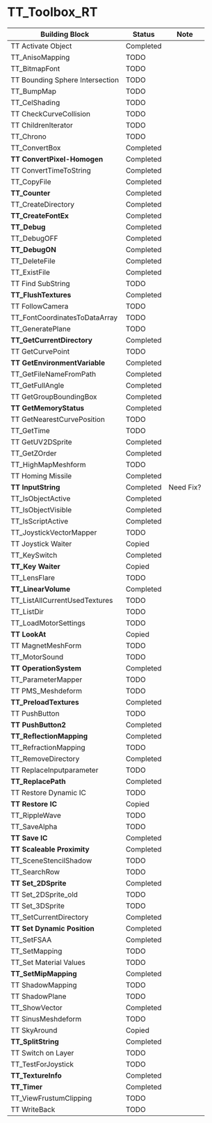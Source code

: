 # TT_Toolbox_RT

| Building Block                  | Status    | Note      |
| ------------------------------- | --------- |-----------|
| TT Activate Object              | Completed |           |
| TT_AnisoMapping                 | TODO      |           |
| TT_BitmapFont                   | TODO      |           |
| TT Bounding Sphere Intersection | TODO      |           |
| TT_BumpMap                      | TODO      |           |
| TT_CelShading                   | TODO      |           |
| TT CheckCurveCollision          | TODO      |           |
| TT ChildrenIterator             | TODO      |           |
| TT_Chrono                       | TODO      |           |
| TT_ConvertBox                   | Completed |           |
| **TT ConvertPixel-Homogen**     | Completed |           |
| TT ConvertTimeToString          | Completed |           |
| TT_CopyFile                     | Completed |           |
| **TT_Counter**                  | Completed |           |
| TT_CreateDirectory              | Completed |           |
| **TT_CreateFontEx**             | Completed |           |
| **TT_Debug**                    | Completed |           |
| TT_DebugOFF                     | Completed |           |
| **TT_DebugON**                  | Completed |           |
| TT_DeleteFile                   | Completed |           |
| TT_ExistFile                    | Completed |           |
| TT Find SubString               | TODO      |           |
| **TT_FlushTextures**            | Completed |           |
| TT FollowCamera                 | TODO      |           |
| TT_FontCoordinatesToDataArray   | TODO      |           |
| TT_GeneratePlane                | TODO      |           |
| **TT_GetCurrentDirectory**      | Completed |           |
| TT GetCurvePoint                | TODO      |           |
| **TT GetEnvironmentVariable**   | Completed |           |
| TT_GetFileNameFromPath          | Completed |           |
| TT_GetFullAngle                 | Completed |           |
| TT GetGroupBoundingBox          | Completed |           |
| **TT GetMemoryStatus**          | Completed |           |
| TT GetNearestCurvePosition      | TODO      |           |
| TT_GetTime                      | TODO      |           |
| TT GetUV2DSprite                | Completed |           |
| TT_GetZOrder                    | Completed |           |
| TT_HighMapMeshform              | TODO      |           |
| TT Homing Missile               | Completed |           |
| **TT InputString**              | Completed | Need Fix? |
| TT_IsObjectActive               | Completed |           |
| TT_IsObjectVisible              | Completed |           |
| TT_IsScriptActive               | Completed |           |
| TT_JoystickVectorMapper         | TODO      |           |
| TT Joystick Waiter              | Copied    |           |
| TT_KeySwitch                    | Completed |           |
| **TT_Key Waiter**               | Copied    |           |
| TT_LensFlare                    | TODO      |           |
| **TT_LinearVolume**             | Completed |           |
| TT_ListAllCurrentUsedTextures   | TODO      |           |
| TT_ListDir                      | TODO      |           |
| TT_LoadMotorSettings            | TODO      |           |
| **TT LookAt**                   | Copied    |           |
| TT MagnetMeshForm               | TODO      |           |
| TT_MotorSound                   | TODO      |           |
| **TT OperationSystem**          | Completed |           |
| TT_ParameterMapper              | TODO      |           |
| TT PMS_Meshdeform               | TODO      |           |
| **TT_PreloadTextures**          | Completed |           |
| TT PushButton                   | TODO      |           |
| **TT PushButton2**              | Completed |           |
| **TT_ReflectionMapping**        | Completed |           |
| TT_RefractionMapping            | TODO      |           |
| TT_RemoveDirectory              | Completed |           |
| TT ReplaceInputparameter        | TODO      |           |
| **TT_ReplacePath**              | Completed |           |
| TT Restore Dynamic IC           | TODO      |           |
| **TT Restore IC**               | Copied    |           |
| TT_RippleWave                   | TODO      |           |
| TT_SaveAlpha                    | TODO      |           |
| **TT Save IC**                  | Completed |           |
| **TT Scaleable Proximity**      | Completed |           |
| TT_SceneStencilShadow           | TODO      |           |
| TT_SearchRow                    | TODO      |           |
| **TT Set_2DSprite**             | Completed |           |
| TT Set_2DSprite_old             | TODO      |           |
| TT Set_3DSprite                 | TODO      |           |
| TT_SetCurrentDirectory          | Completed |           |
| **TT Set Dynamic Position**     | Completed |           |
| TT_SetFSAA                      | Completed |           |
| TT_SetMapping                   | TODO      |           |
| TT_Set Material Values          | TODO      |           |
| **TT_SetMipMapping**            | Completed |           |
| TT ShadowMapping                | TODO      |           |
| TT ShadowPlane                  | TODO      |           |
| TT_ShowVector                   | Completed |           |
| TT SinusMeshdeform              | TODO      |           |
| TT SkyAround                    | Copied    |           |
| **TT_SplitString**              | Completed |           |
| TT Switch on Layer              | TODO      |           |
| TT_TestForJoystick              | TODO      |           |
| **TT_TextureInfo**              | Completed |           |
| **TT_Timer**                    | Completed |           |
| TT_ViewFrustumClipping          | TODO      |           |
| TT WriteBack                    | TODO      |           |

